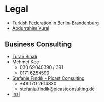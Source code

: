 # Legal

* [Turkish Federation in Berlin-Brandenburg](https://www.tbb-berlin.de/)
* [Abdurrahim Vural](https://www.abdurrahimvural.de/)

## Business Consulting

* [Turan Binali](https://www.berlin.de/adressen/unternehmensberatung/turan-binali-u-oemer-oender-oeney-gbr-4f144773b4fc475f0be64901.html)
* Mehmet Koç
  * 030 69040390 / 391
  * 0171 6254590
* [Stefanie Fındık - Picast Consulting](https://www.facebook.com/picastconsulting/)
  * +49 170 2614830
  * stefania.findik@picastconsulting.de
* [İnal](https://www.kanzlei-inal.de/)
